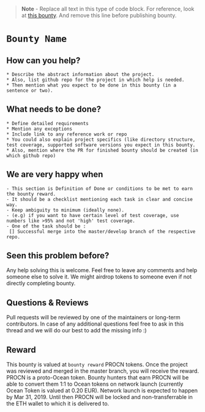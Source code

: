 >**Note** - Replace all text in this type of code block. For reference, look at [this bounty](https://github.com/oceanprotocol/ocean/issues/171). And remove this line before publishing bounty.

# ```Bounty Name```
## How can you help?

```
* Describe the abstract information about the project.
* Also, list github repo for the project in which help is needed.
* Then mention what you expect to be done in this bounty (in a sentence or two).
```


## What needs to be done?

```
* Define detailed requirements
* Mention any exceptions
* Include link to any reference work or repo
* You could also explain project specifics (like directory structure, test coverage, supported software versions you expect in this bounty.
* Also, mention where the PR for finished bounty should be created (in which github repo)
```

## We are very happy when


```
- This section is Definition of Done or conditions to be met to earn the bounty reward. 
- It should be a checklist mentioning each task in clear and concise way. 
- Keep ambiguity to minimum (ideally none).
- (e.g) if you want to have certain level of test coverage, use numbers like >95% and not 'high' test coverage.
- One of the task should be :
 [] Successful merge into the master/develop branch of the respective repo.
```


## Seen this problem before?

Any help solving this is welcome. Feel free to leave any comments and help someone else to solve it. We might airdrop tokens to someone even if not directly completing bounty.


## Questions & Reviews

Pull requests will be reviewed by one of the maintainers or long-term contributors. In case of any additional questions feel free to ask in this thread and we will do our best to add the missing info :)

## Reward

This bounty is valued at `bounty reward` PROCN tokens. Once the project was reviewed and merged in the master branch, you will receive the reward. PROCN is a proto-Ocean token. Bounty hunters that earn PROCN will be able to convert them 1:1 to Ocean tokens on network launch (currently Ocean Token is valued at 0.20 EUR). Network launch is expected to happen by Mar 31, 2019. Until then PROCN will be locked and non-transferrable in the ETH wallet to which it is delivered to.